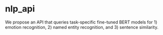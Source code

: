 # nlp_api
We propose an API that queries task-specific fine-tuned BERT models for 1) emotion recognition, 2) named entity recognition, and 3) sentence similarity.
